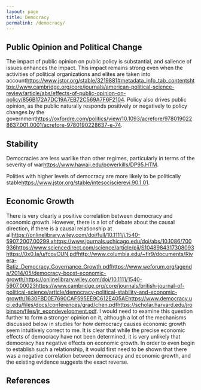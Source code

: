 ```yaml
---
layout: page
title: Democracy
permalink: /democracy/
---
```


## Public Opinion and Political Change

The impact of public opinion on public policy is substantial, and salience of issues enhances the impact. This impact remains strong even when the activities of political organizations and elites are taken into account<ref>https://www.jstor.org/stable/3219881#metadata_info_tab_contents</ref><ref>https://www.cambridge.org/core/journals/american-political-science-review/article/abs/effects-of-public-opinion-on-policy/856B172A7DC19A7EB72C569A7F6F2104</ref>. Policy also drives public opinion, as the public naturally responds positively or negatively to policy changes by the government<ref>https://oxfordre.com/politics/view/10.1093/acrefore/9780190228637.001.0001/acrefore-9780190228637-e-74</ref>.

## Stability

Democracies are less warlike than other regimes, particularly in terms of the severity of war<ref>https://www.hawaii.edu/powerkills/DP95.HTM</ref>.

Polities with higher levels of democracy are more likely to be politically stable<ref>https://www.jstor.org/stable/intesociscierevi.90.1.01</ref>.

## Economic Growth

There is very clearly a positive correlation between democracy and economic growth. However, there is a lot of debate about the causal direction, if there is a causal relationship at all<ref>https://onlinelibrary.wiley.com/doi/full/10.1111/j.1540-5907.2007.00299.x</ref><ref>https://www.journals.uchicago.edu/doi/abs/10.1086/700936</ref><ref>https://www.sciencedirect.com/science/article/pii/S1048984317308093</ref><ref>https://0x0.la/u/fcovCUN.pdf</ref><ref>http://www.columbia.edu/~flr9/documents/Rivera-Batiz_Democracy_Governance_Growth.pdf</ref><ref>https://www.weforum.org/agenda/2014/05/democracy-boost-economic-growth/</ref><ref>https://onlinelibrary.wiley.com/doi/10.1111/1540-5907.00023</ref><ref>https://www.cambridge.org/core/journals/british-journal-of-political-science/article/democracy-political-stability-and-economic-growth/1630FBD0E7690CAF595EE9C612E405AE</ref><ref>https://www.democracy.uci.edu/files/docs/conferences/grad/chen.pdf</ref><ref>https://scholar.harvard.edu/jrobinson/files/jr_econdevelopment.pdf</ref>. I would need to examine this question further to form a stronger opinion on it, although a lot of the mechanisms discussed below in studies for how democracy causes economic growth seem intuitively correct to me. It is clear that while the precise economic effects of democracy have not been determined, it is very unlikely that democracy has negative effects on economic growth. In order to even begin to establish such a relationship, it would first need to be shown that there was a negative correlation between democracy and economic growth, and the existing evidence suggests the exact reverse.

## References

<ol id="source-list"></ol>
